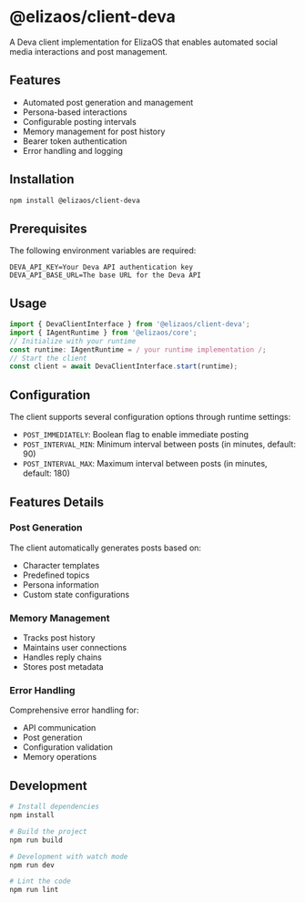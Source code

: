 # @elizaos/client-deva

A Deva client implementation for ElizaOS that enables automated social media interactions and post management.

## Features

- Automated post generation and management
- Persona-based interactions
- Configurable posting intervals
- Memory management for post history
- Bearer token authentication
- Error handling and logging

## Installation

```bash
npm install @elizaos/client-deva
```


## Prerequisites

The following environment variables are required:
```env
DEVA_API_KEY=Your Deva API authentication key
DEVA_API_BASE_URL=The base URL for the Deva API
```

## Usage
```typescript
import { DevaClientInterface } from '@elizaos/client-deva';
import { IAgentRuntime } from '@elizaos/core';
// Initialize with your runtime
const runtime: IAgentRuntime = / your runtime implementation /;
// Start the client
const client = await DevaClientInterface.start(runtime);
```

## Configuration

The client supports several configuration options through runtime settings:

- `POST_IMMEDIATELY`: Boolean flag to enable immediate posting
- `POST_INTERVAL_MIN`: Minimum interval between posts (in minutes, default: 90)
- `POST_INTERVAL_MAX`: Maximum interval between posts (in minutes, default: 180)

## Features Details

### Post Generation

The client automatically generates posts based on:
- Character templates
- Predefined topics
- Persona information
- Custom state configurations

### Memory Management

- Tracks post history
- Maintains user connections
- Handles reply chains
- Stores post metadata

### Error Handling

Comprehensive error handling for:
- API communication
- Post generation
- Configuration validation
- Memory operations

## Development

```bash
# Install dependencies
npm install

# Build the project
npm run build

# Development with watch mode
npm run dev

# Lint the code
npm run lint
```